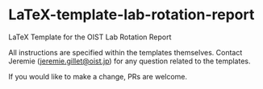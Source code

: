 # LaTeX-template-lab-rotation-report
LaTeX Template for the OIST Lab Rotation Report

All instructions are specified within the templates themselves. Contact Jeremie (jeremie.gillet@oist.jp) for any question related to the templates.

If you would like to make a change, PRs are welcome.
